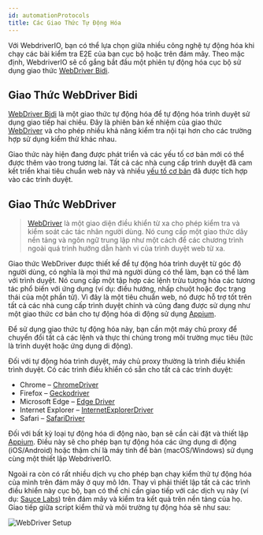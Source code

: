 ```yaml
---
id: automationProtocols
title: Các Giao Thức Tự Động Hóa
---
```


Với WebdriverIO, bạn có thể lựa chọn giữa nhiều công nghệ tự động hóa khi chạy các bài kiểm tra E2E của bạn cục bộ hoặc trên đám mây. Theo mặc định, WebdriverIO sẽ cố gắng bắt đầu một phiên tự động hóa cục bộ sử dụng giao thức [WebDriver Bidi](https://w3c.github.io/webdriver-bidi/).

## Giao Thức WebDriver Bidi

[WebDriver Bidi](https://w3c.github.io/webdriver-bidi/) là một giao thức tự động hóa để tự động hóa trình duyệt sử dụng giao tiếp hai chiều. Đây là phiên bản kế nhiệm của giao thức [WebDriver](https://w3c.github.io/webdriver/) và cho phép nhiều khả năng kiểm tra nội tại hơn cho các trường hợp sử dụng kiểm thử khác nhau.

Giao thức này hiện đang được phát triển và các yếu tố cơ bản mới có thể được thêm vào trong tương lai. Tất cả các nhà cung cấp trình duyệt đã cam kết triển khai tiêu chuẩn web này và nhiều [yếu tố cơ bản](https://wpt.fyi/results/webdriver/tests/bidi?label=experimental&label=master&aligned) đã được tích hợp vào các trình duyệt.

## Giao Thức WebDriver

> [WebDriver](https://w3c.github.io/webdriver/) là một giao diện điều khiển từ xa cho phép kiểm tra và kiểm soát các tác nhân người dùng. Nó cung cấp một giao thức dây nền tảng và ngôn ngữ trung lập như một cách để các chương trình ngoài quá trình hướng dẫn hành vi của trình duyệt web từ xa.

Giao thức WebDriver được thiết kế để tự động hóa trình duyệt từ góc độ người dùng, có nghĩa là mọi thứ mà người dùng có thể làm, bạn có thể làm với trình duyệt. Nó cung cấp một tập hợp các lệnh trừu tượng hóa các tương tác phổ biến với ứng dụng (ví dụ: điều hướng, nhấp chuột hoặc đọc trạng thái của một phần tử). Vì đây là một tiêu chuẩn web, nó được hỗ trợ tốt trên tất cả các nhà cung cấp trình duyệt chính và cũng đang được sử dụng như một giao thức cơ bản cho tự động hóa di động sử dụng [Appium](http://appium.io).

Để sử dụng giao thức tự động hóa này, bạn cần một máy chủ proxy để chuyển đổi tất cả các lệnh và thực thi chúng trong môi trường mục tiêu (tức là trình duyệt hoặc ứng dụng di động).

Đối với tự động hóa trình duyệt, máy chủ proxy thường là trình điều khiển trình duyệt. Có các trình điều khiển có sẵn cho tất cả các trình duyệt:

- Chrome – [ChromeDriver](http://chromedriver.chromium.org/downloads)
- Firefox – [Geckodriver](https://github.com/mozilla/geckodriver/releases)
- Microsoft Edge – [Edge Driver](https://developer.microsoft.com/en-us/microsoft-edge/tools/webdriver/)
- Internet Explorer – [InternetExplorerDriver](https://github.com/SeleniumHQ/selenium/wiki/InternetExplorerDriver)
- Safari – [SafariDriver](https://developer.apple.com/documentation/webkit/testing_with_webdriver_in_safari)

Đối với bất kỳ loại tự động hóa di động nào, bạn sẽ cần cài đặt và thiết lập [Appium](http://appium.io). Điều này sẽ cho phép bạn tự động hóa các ứng dụng di động (iOS/Android) hoặc thậm chí là máy tính để bàn (macOS/Windows) sử dụng cùng một thiết lập WebdriverIO.

Ngoài ra còn có rất nhiều dịch vụ cho phép bạn chạy kiểm thử tự động hóa của mình trên đám mây ở quy mô lớn. Thay vì phải thiết lập tất cả các trình điều khiển này cục bộ, bạn có thể chỉ cần giao tiếp với các dịch vụ này (ví dụ: [Sauce Labs](https://saucelabs.com)) trên đám mây và kiểm tra kết quả trên nền tảng của họ. Giao tiếp giữa script kiểm thử và môi trường tự động hóa sẽ như sau:

![WebDriver Setup](/img/webdriver.png)